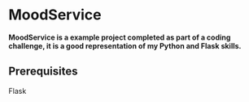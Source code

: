# MoodService

**MoodService is a example project completed as part of a coding challenge, it is a good representation of my Python and Flask skills.**

## Prerequisites
Flask